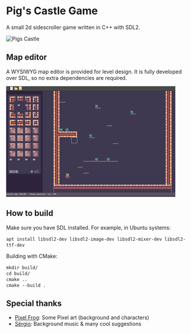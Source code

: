# Pig's Castle Game

A small 2d sidescroller game written in C++ with SDL2.

![Pigs Castle](etc/example.gif)


## Map editor

A WYSIWYG map editor is provided for level design. It is fully developed over
SDL, so no extra dependencies are required.

![Map editor](etc/example_mapeditor.gif)


## How to build

Make sure you have SDL installed. For example, in Ubuntu systems:

```
apt install libsdl2-dev libsdl2-image-dev libsdl2-mixer-dev libsdl2-ttf-dev
```

Building with CMake:

```
mkdir build/
cd build/
cmake ..
cmake --build .
```

## Special thanks
- [Pixel Frog](https://twitter.com/_pixelfrog): Some Pixel art (background and characters)
- [Sérgio](https://github.com/sergiogibe/): Background music & many cool suggestions
